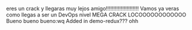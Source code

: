eres un crack y llegaras muy lejos amigo!!!!!!!!!!!!!!!!!!!!!!
Vamos ya veras como llegas a ser un DevOps nivel MEGA CRACK LOCOOOOOOOOOOOO
Bueno bueno bueno:wq
Added in demo-redux??? ohh
